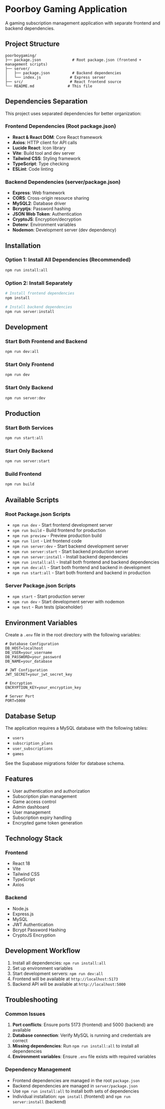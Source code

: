 # Poorboy Gaming Application

A gaming subscription management application with separate frontend and backend dependencies.

## Project Structure

```
poorboygaming/
├── package.json              # Root package.json (frontend + management scripts)
├── server/
│   ├── package.json          # Backend dependencies
│   └── index.js             # Express server
├── src/                     # React frontend source
└── README.md               # This file
```

## Dependencies Separation

This project uses separated dependencies for better organization:

### Frontend Dependencies (Root package.json)
- **React & React DOM**: Core React framework
- **Axios**: HTTP client for API calls
- **Lucide React**: Icon library
- **Vite**: Build tool and dev server
- **Tailwind CSS**: Styling framework
- **TypeScript**: Type checking
- **ESLint**: Code linting

### Backend Dependencies (server/package.json)
- **Express**: Web framework
- **CORS**: Cross-origin resource sharing
- **MySQL2**: Database driver
- **Bcryptjs**: Password hashing
- **JSON Web Token**: Authentication
- **CryptoJS**: Encryption/decryption
- **Dotenv**: Environment variables
- **Nodemon**: Development server (dev dependency)

## Installation

### Option 1: Install All Dependencies (Recommended)
```bash
npm run install:all
```

### Option 2: Install Separately
```bash
# Install frontend dependencies
npm install

# Install backend dependencies
npm run server:install
```

## Development

### Start Both Frontend and Backend
```bash
npm run dev:all
```

### Start Only Frontend
```bash
npm run dev
```

### Start Only Backend
```bash
npm run server:dev
```

## Production

### Start Both Services
```bash
npm run start:all
```

### Start Only Backend
```bash
npm run server:start
```

### Build Frontend
```bash
npm run build
```

## Available Scripts

### Root Package.json Scripts
- `npm run dev` - Start frontend development server
- `npm run build` - Build frontend for production
- `npm run preview` - Preview production build
- `npm run lint` - Lint frontend code
- `npm run server:dev` - Start backend development server
- `npm run server:start` - Start backend production server
- `npm run server:install` - Install backend dependencies
- `npm run install:all` - Install both frontend and backend dependencies
- `npm run dev:all` - Start both frontend and backend in development
- `npm run start:all` - Start both frontend and backend in production

### Server Package.json Scripts
- `npm start` - Start production server
- `npm run dev` - Start development server with nodemon
- `npm test` - Run tests (placeholder)

## Environment Variables

Create a `.env` file in the root directory with the following variables:

```env
# Database Configuration
DB_HOST=localhost
DB_USER=your_username
DB_PASSWORD=your_password
DB_NAME=your_database

# JWT Configuration
JWT_SECRET=your_jwt_secret_key

# Encryption
ENCRYPTION_KEY=your_encryption_key

# Server Port
PORT=5000
```

## Database Setup

The application requires a MySQL database with the following tables:
- `users`
- `subscription_plans`
- `user_subscriptions`
- `games`

See the Supabase migrations folder for database schema.

## Features

- User authentication and authorization
- Subscription plan management
- Game access control
- Admin dashboard
- User management
- Subscription expiry handling
- Encrypted game token generation

## Technology Stack

### Frontend
- React 18
- Vite
- Tailwind CSS
- TypeScript
- Axios

### Backend
- Node.js
- Express.js
- MySQL
- JWT Authentication
- Bcrypt Password Hashing
- CryptoJS Encryption

## Development Workflow

1. Install all dependencies: `npm run install:all`
2. Set up environment variables
3. Start development servers: `npm run dev:all`
4. Frontend will be available at `http://localhost:5173`
5. Backend API will be available at `http://localhost:5000`

## Troubleshooting

### Common Issues

1. **Port conflicts**: Ensure ports 5173 (frontend) and 5000 (backend) are available
2. **Database connection**: Verify MySQL is running and credentials are correct
3. **Missing dependencies**: Run `npm run install:all` to install all dependencies
4. **Environment variables**: Ensure `.env` file exists with required variables

### Dependency Management

- Frontend dependencies are managed in the root `package.json`
- Backend dependencies are managed in `server/package.json`
- Use `npm run install:all` to install both sets of dependencies
- Individual installation: `npm install` (frontend) and `npm run server:install` (backend) 